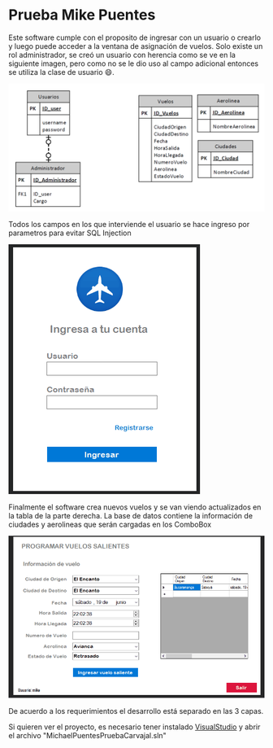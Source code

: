 # Prueba Mike Puentes

Este software cumple con el proposito de ingresar con un usuario o crearlo y luego puede acceder a la ventana de asignación de vuelos. Solo existe un rol administrador,
se creó un usuario con herencia como se ve en la siguiente imagen, pero como no se le dio uso al campo adicional entonces se utiliza la clase de usuario :smile:.

![ER_Diagram](https://github.com/mikesneider/TestCarvajal/blob/main/Info/ER_DB.PNG)

Todos los campos en los que interviende el usuario se hace ingreso por parametros para evitar SQL Injection

![login](https://github.com/mikesneider/TestCarvajal/blob/main/Info/login.gif)

Finalmente el software crea nuevos vuelos y se van viendo actualizados en la tabla de la parte derecha.
La base de datos contiene la información de ciudades y aerolineas que serán cargadas en los ComboBox

![soft](https://github.com/mikesneider/TestCarvajal/blob/main/Info/App.gif)

De acuerdo a los requerimientos el desarrollo está separado en las 3 capas.

Si quieren ver el proyecto, es necesario tener instalado [VisualStudio](https://visualstudio.microsoft.com/es/vs/) y abrir el archivo "MichaelPuentesPruebaCarvajal.sln"

